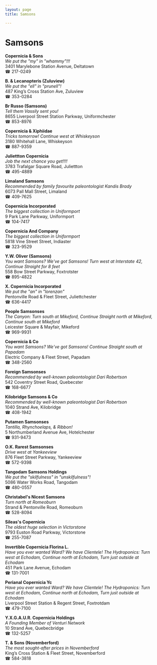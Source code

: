 ```yaml
---
layout: page 
title: Samsons

---
```



# Samsons


 **Copernicia & Sons**  
_We put the "my" in "whammy"!!!_  
3401 Marylebone Station Avenue, Deltatown  
☎ 217-0249

**B. & Lecanopteris (Zuluview)**  
_We put the "ell" in "prunell"!_  
487 King’s Cross Station Ave, Zuluview  
☎ 353-0284

**Br Russo (Samsons)**  
_Tell them Vassily sent you!_  
8655 Liverpool Street Station Parkway, Uniformchester  
☎ 853-8976

**Copernicia & Xiphiidae**  
_Tricks tomorrow! 
Continue west at Whiskeyson_  
3180 Whitehall Lane, Whiskeyson  
☎ 887-9359

**Juliettton Copernicia**  
_Job the next chance you get!!!!_  
3783 Trafalgar Square Road, Juliettton  
☎ 495-4889

**Limaland Samsons**  
_Recommended by family favourite paleontologist Kandis Brady_  
6073 Pall Mall Street, Limaland  
☎ 409-7625

**Copernicia Incorporated**  
_The biggest collection in Uniformport_  
9 Park Lane Parkway, Uniformport  
☎ 104-7417

**Copernicia And Company**  
_The biggest collection in Uniformport_  
5818 Vine Street Street, Indiaster  
☎ 323-9529

**Y.W. Oliver (Samsons)**  
_You want Samsons? We've got Samsons! 
Turn west at Interstate 42, Continue Straight for 8 feet_  
558 Bow Street Parkway, Foxtrotster  
☎ 895-4822

**X. Copernicia Incorporated**  
_We put the "an" in "lorenzan"_  
Pentonville Road & Fleet Street, Juliettchester  
☎ 636-4417

**People Samsonses**  
_The Canyon: Turn south at Mikeford, Continue Straight north at Mikeford, Continue south at Mikeford_  
Leicester Square & Mayfair, Mikeford  
☎ 969-9931

**Copernicia & Co**  
_You want Samsons? We've got Samsons! 
Continue Straight south at Papadam_  
Electric Company & Fleet Street, Papadam  
☎ 348-2560

**Foreign Samsonses**  
_Recommended by well-known paleontologist Dari Robertson_  
542 Coventry Street Road, Quebecster  
☎ 168-6677

**Kilobridge Samsons & Co**  
_Recommended by well-known paleontologist Dari Robertson_  
1040 Strand Ave, Kilobridge  
☎ 408-1942

**Putamen Samsonses**  
_Tantilla, Rhynchoelaps, & Ribbon!_  
5 Northumberland Avenue Ave, Hotelchester  
☎ 931-9473

**O.K. Rarest Samsonses**  
_Drive west at Yankeeview_  
876 Fleet Street Parkway, Yankeeview  
☎ 572-9398

**Tangodam Samsons Holdings**  
_We put the "skilfulness" in "unskilfulness"!_  
5086 Water Works Road, Tangodam  
☎ 480-0557

**Christabel's Nicest Samsons**  
_Turn north at Romeoburn_  
Strand & Pentonville Road, Romeoburn  
☎ 528-8094

**Sileas's Copernicia**  
_The oldest huge selection in Victorstone_  
9793 Euston Road Parkway, Victorstone  
☎ 255-7087

**Invertible Copernicia Florina L.**  
_Have you ever wanted Ward? We have Clientele! 
The Hydroponics: Turn west at Echodam, Continue north at Echodam, Turn just outside at Echodam_  
451 Park Lane Avenue, Echodam  
☎ 131-7001

**Perianal Copernicia Yc**  
_Have you ever wanted Ward? We have Clientele! 
The Hydroponics: Turn west at Echodam, Continue north at Echodam, Turn just outside at Echodam_  
Liverpool Street Station & Regent Street, Foxtrotdam  
☎ 479-7100

**Y.X.G.A.U.R. Copernicia Holdings**  
_A Founding Member of Venturi Network_  
10 Strand Ave, Quebecbridge  
☎ 132-5257

**T. & Sons (Novemberford)**  
_The most sought-after prices in Novemberford_  
King’s Cross Station & Fleet Street, Novemberford  
☎ 584-3818

